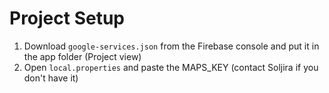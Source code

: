 # Project Setup
1. Download `google-services.json` from the Firebase console and put it in the app folder (Project view)
2. Open `local.properties` and paste the MAPS_KEY (contact Soljira if you don't have it)